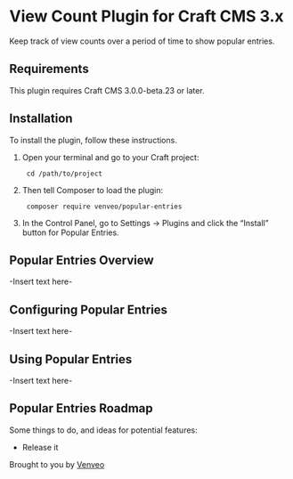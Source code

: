 # View Count Plugin for Craft CMS 3.x

Keep track of view counts over a period of time to show popular entries.

## Requirements

This plugin requires Craft CMS 3.0.0-beta.23 or later.

## Installation

To install the plugin, follow these instructions.

1. Open your terminal and go to your Craft project:

        cd /path/to/project

2. Then tell Composer to load the plugin:

        composer require venveo/popular-entries

3. In the Control Panel, go to Settings → Plugins and click the “Install” button for Popular Entries.

## Popular Entries Overview

-Insert text here-

## Configuring Popular Entries

-Insert text here-

## Using Popular Entries

-Insert text here-

## Popular Entries Roadmap

Some things to do, and ideas for potential features:

* Release it

Brought to you by [Venveo](https://venveo.com)
